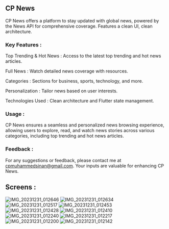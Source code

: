 ## CP News

CP News offers a platform to stay updated with global news, powered by the News API for comprehensive coverage. Features a clean UI, clean architecture.

### Key Features :

Top Trending & Hot News : Access to the latest top trending and hot news articles.

Full News : Watch detailed news coverage with resources.

Categories : Sections for business, sports, technology, and more.

Personalization : Tailor news based on user interests.

Technologies Used : Clean architecture and Flutter state management.

### Usage :
CP News ensures a seamless and personalized news browsing experience, allowing users to explore, read, and watch news stories across various categories, including top trending and hot news articles.

### Feedback :
For any suggestions or feedback, please contact me at cpmuhammedsinan@gmail.com. Your inputs are valuable for enhancing CP News.

## Screens :


![IMG_20231231_012646](https://github.com/MUHAMMEDSINANCP/CP-News/assets/68960205/93195800-770a-4baf-889e-765e969abb9a)
![IMG_20231231_012634](https://github.com/MUHAMMEDSINANCP/CP-News/assets/68960205/9bbb68bf-8b25-4888-b628-8ca4208e9e3a)
![IMG_20231231_012517](https://github.com/MUHAMMEDSINANCP/CP-News/assets/68960205/dc024d55-d95c-4a81-83ee-5d3b2a21935f)
![IMG_20231231_012453](https://github.com/MUHAMMEDSINANCP/CP-News/assets/68960205/f17b7ccf-ab42-433d-85a1-b8621f1dd4d8)
![IMG_20231231_012428](https://github.com/MUHAMMEDSINANCP/CP-News/assets/68960205/b5356f6c-ee66-4fc4-86c2-1b07016c727d)
![IMG_20231231_012410](https://github.com/MUHAMMEDSINANCP/CP-News/assets/68960205/2abd9ad0-ad12-4a85-8370-4af99825e40d)
![IMG_20231231_012240](https://github.com/MUHAMMEDSINANCP/CP-News/assets/68960205/3f89aa25-37f5-46ca-878e-037acc0e32b0)
![IMG_20231231_012217](https://github.com/MUHAMMEDSINANCP/CP-News/assets/68960205/1677b1d0-5fc9-48e4-9a2e-b0737c4bd449)
![IMG_20231231_012200](https://github.com/MUHAMMEDSINANCP/CP-News/assets/68960205/3df613f6-b5a4-4e21-adb6-2964de28ceb7)
![IMG_20231231_012142](https://github.com/MUHAMMEDSINANCP/CP-News/assets/68960205/5208576e-795c-4a85-a113-7bc7160b4cb2)
